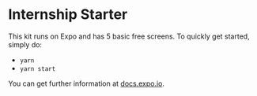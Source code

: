 # Internship Starter 

This kit runs on Expo and has 5 basic free screens. To quickly get started, simply do:

- `yarn`
- `yarn start`

You can get further information at [docs.expo.io](https://docs.expo.dev/).
